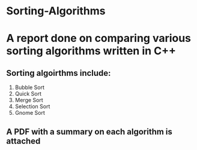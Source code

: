 # Sorting-Algorithms

<h1>A report done on comparing various sorting algorithms written in C++</h1>

<h2>Sorting algoirthms include:</h2>

<ol>
  <li>Bubble Sort</li>
  <li>Quick Sort</li>
  <li>Merge Sort</li>
  <li>Selection Sort</li>
  <li>Gnome Sort</li>
</ol>

<h2>A PDF with a summary on each algorithm is attached</h2>
